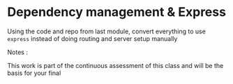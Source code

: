 # Dependency management & Express

Using the code and repo from last module, convert everything to use `express` 
instead of doing routing and server setup manually

Notes :

This work is part of the continuous assessment of this class and will be the basis for your final
